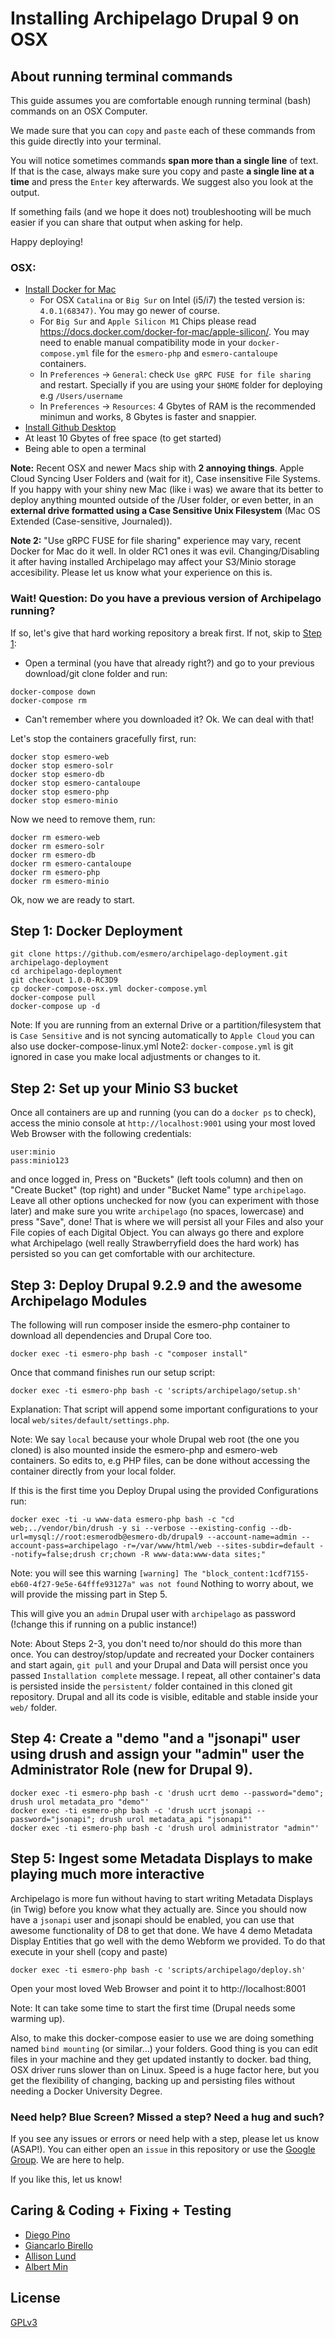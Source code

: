 # Installing Archipelago Drupal 9 on OSX

## About running terminal commands

This guide assumes you are comfortable enough running terminal (bash) commands on an OSX Computer.

We made sure that you can `copy` and `paste` each of these commands from this guide directly into your terminal.

You will notice sometimes commands **span more than a single line** of text. If that is the case, always make sure you copy
and paste **a single line at a time** and press the `Enter` key afterwards. We suggest also you look at the output.

If something fails (and we hope it does not) troubleshooting will be much easier if you can share that output when asking for help.

Happy deploying!

### OSX:

- [Install Docker for Mac](https://docs.docker.com/docker-for-mac/)
  - For OSX `Catalina` or `Big Sur` on Intel (i5/i7) the tested version is: `4.0.1(68347)`. You may go newer of course.
  - For `Big Sur` and `Apple Silicon M1` Chips please read https://docs.docker.com/docker-for-mac/apple-silicon/. You may need to enable manual compatibility mode in your `docker-compose.yml` file for the `esmero-php` and `esmero-cantaloupe` containers.
  - In `Preferences` -> `General`: check `Use gRPC FUSE for file sharing` and restart. Specially if you are using your `$HOME` folder for deploying e.g `/Users/username`
  - In `Preferences` -> `Resources`: 4 Gbytes of RAM is the recommended minimun and works, 8 Gbytes is faster and snappier.
- [Install Github Desktop](https://desktop.github.com)
- At least 10 Gbytes of free space (to get started)
- Being able to open a terminal

**Note:** Recent OSX and newer Macs ship with **2 annoying things**. Apple Cloud Syncing User Folders and (wait for it), Case insensitive File Systems. If you happy with your
shiny new Mac (like i was) we aware that its better to deploy anything mounted outside of the /User folder, or even better, in an **external drive formatted using a Case Sensitive Unix Filesystem** (Mac OS Extended (Case-sensitive, Journaled)).

**Note 2:** "Use gRPC FUSE for file sharing" experience may vary, recent Docker for Mac do it well. In older RC1 ones it was evil. Changing/Disabling it after having installed Archipelago may affect your S3/Minio storage accesibility. Please let us know what your experience on this is.

### Wait! Question: Do you have a previous version of Archipelago running?

If so, let's give that hard working repository a break first. If not, skip to [Step 1](#step-1-docker-deployment):

- Open a terminal (you have that already right?) and go to your previous download/git clone folder and run:

```Shell
docker-compose down
docker-compose rm
```

- Can't remember where you downloaded it? Ok. We can deal with that!

Let's stop the containers gracefully first, run:

```Shell
docker stop esmero-web
docker stop esmero-solr
docker stop esmero-db
docker stop esmero-cantaloupe
docker stop esmero-php
docker stop esmero-minio
```

Now we need to remove them, run:

```Shell
docker rm esmero-web
docker rm esmero-solr
docker rm esmero-db
docker rm esmero-cantaloupe
docker rm esmero-php
docker rm esmero-minio
```

Ok, now we are ready to start.

## Step 1: Docker Deployment

```Shell
git clone https://github.com/esmero/archipelago-deployment.git archipelago-deployment
cd archipelago-deployment
git checkout 1.0.0-RC3D9
cp docker-compose-osx.yml docker-compose.yml
docker-compose pull
docker-compose up -d
```

Note: If you are running from an external Drive or a partition/filesystem that is `Case Sensitive` and is not syncing automatically to `Apple Cloud` you can also use docker-compose-linux.yml
Note2: `docker-compose.yml` is git ignored in case you make local adjustments or changes to it.

## Step 2: Set up your Minio S3 bucket

Once all containers are up and running (you can do a `docker ps` to check),
access the minio console at `http://localhost:9001` using your most loved Web Browser with the following credentials:

```
user:minio
pass:minio123
```

and once logged in, Press on "Buckets" (left tools column) and then on "Create Bucket"  (top right) and under "Bucket Name" type `archipelago`. Leave all other options unchecked for now (you can experiment with those later) and make sure you write `archipelago` (no spaces, lowercase) and press "Save", done! That is where we will persist all your Files and also your File copies of each Digital Object. You can always go there and explore what Archipelago (well really Strawberryfield does the hard work) has persisted so you can get comfortable with our architecture.

## Step 3: Deploy Drupal 9.2.9 and the awesome Archipelago Modules

The following will run composer inside the esmero-php container to download all dependencies and Drupal Core too.

```Shell
docker exec -ti esmero-php bash -c "composer install"
```

Once that command finishes run our setup script:

```Shell
docker exec -ti esmero-php bash -c 'scripts/archipelago/setup.sh'
```

Explanation: That script will append some important configurations to your local `web/sites/default/settings.php`.

Note: We say `local` because your whole Drupal web root (the one you cloned) is also mounted inside the esmero-php and esmero-web containers. So edits to, e.g PHP files, can be done without accessing the container directly from your local folder.

If this is the first time you Deploy Drupal using the provided Configurations run:

```Shell
docker exec -ti -u www-data esmero-php bash -c "cd web;../vendor/bin/drush -y si --verbose --existing-config --db-url=mysql://root:esmerodb@esmero-db/drupal9 --account-name=admin --account-pass=archipelago -r=/var/www/html/web --sites-subdir=default --notify=false;drush cr;chown -R www-data:www-data sites;"
```

Note: you will see this warning `[warning] The "block_content:1cdf7155-eb60-4f27-9e5e-64fffe93127a" was not found`
Nothing to worry about, we will provide the missing part in Step 5.

This will give you an `admin` Drupal user with `archipelago` as password (!change this if running on a public instance!)

Note: About Steps 2-3, you don't need to/nor should do this more than once. You can destroy/stop/update and recreated your Docker containers and start again, `git pull` and your Drupal and Data will persist once you passed `Installation complete` message. I repeat, all other container's data is persisted inside the `persistent/` folder contained in this cloned git repository. Drupal and all its code is visible, editable and stable inside your `web/` folder.

## Step 4: Create a "demo "and a "jsonapi" user using drush and assign your "admin" user the Administrator Role (new for Drupal 9).

```Shell
docker exec -ti esmero-php bash -c 'drush ucrt demo --password="demo"; drush urol metadata_pro "demo"'
docker exec -ti esmero-php bash -c 'drush ucrt jsonapi --password="jsonapi"; drush urol metadata_api "jsonapi"'
docker exec -ti esmero-php bash -c 'drush urol administrator "admin"'
```

## Step 5: Ingest some Metadata Displays to make playing much more interactive

Archipelago is more fun without having to start writing Metadata Displays (in Twig) before you know what they actually are. Since you should now have a `jsonapi` user and jsonapi should be enabled, you can use that awesome functionality of D8 to get that done. We have 4 demo Metadata Display Entities that go well with the demo Webform we provided. To do that execute in your shell (copy and paste)

```Shell
docker exec -ti esmero-php bash -c 'scripts/archipelago/deploy.sh'
```

Open your most loved Web Browser and point it to http://localhost:8001

Note: It can take some time to start the first time (Drupal needs some warming up).

Also, to make this docker-compose easier to use we are doing something named `bind mounting` (or similar...) your folders. Good thing is you can edit files in your machine and they get updated instantly to docker. bad thing, OSX driver runs slower than on Linux. Speed is a huge factor here, but you get the flexibility of changing, backing up and persisting files without needing a Docker University Degree.

### Need help? Blue Screen? Missed a step? Need a hug and such?

If you see any issues or errors or need help with a step, please let us know (ASAP!). You can either open an `issue` in this repository or use the [Google Group](https://groups.google.com/forum/#!forum/archipelago-commons). We are here to help.

If you like this, let us know!

## Caring & Coding + Fixing + Testing

* [Diego Pino](https://github.com/DiegoPino)
* [Giancarlo Birello](https://github.com/giancarlobi)
* [Allison Lund](https://github.com/alliomeria)
* [Albert Min](https://github.com/aksm)

## License

[GPLv3](http://www.gnu.org/licenses/gpl-3.0.txt)
